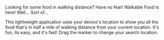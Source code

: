 Looking for some food in walking distance? Have no fear! Walkable Food is here! Well... Sort of...



This lightweight application uses your device's location to show you all the food that's in half a mile of walking distance from your current location. It's fun, its easy, and it's fast! Drag the marker to change your search location.
